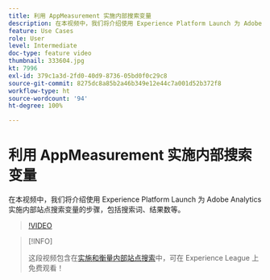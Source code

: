 ```yaml
---
title: 利用 AppMeasurement 实施内部搜索变量
description: 在本视频中，我们将介绍使用 Experience Platform Launch 为 Adobe Analytics 实施内部站点搜索变量的步骤，包括搜索词、结果数等。
feature: Use Cases
role: User
level: Intermediate
doc-type: feature video
thumbnail: 333604.jpg
kt: 7996
exl-id: 379c1a3d-2fd0-40d9-8736-05bd0f0c29c8
source-git-commit: 8275dc8a85b2a46b349e12e44c7a001d52b372f8
workflow-type: ht
source-wordcount: '94'
ht-degree: 100%

---
```


# 利用 AppMeasurement 实施内部搜索变量

在本视频中，我们将介绍使用 Experience Platform Launch 为 Adobe Analytics 实施内部站点搜索变量的步骤，包括搜索词、结果数等。

>[!VIDEO](https://video.tv.adobe.com/v/333604/?quality=12&learn=on)

>[!INFO]
>
> 这段视频包含在[实施和衡量内部站点搜索](https://experienceleague.adobe.com/?recommended=Analytics-U-1-2021.1.search)中，可在 Experience League 上免费观看！